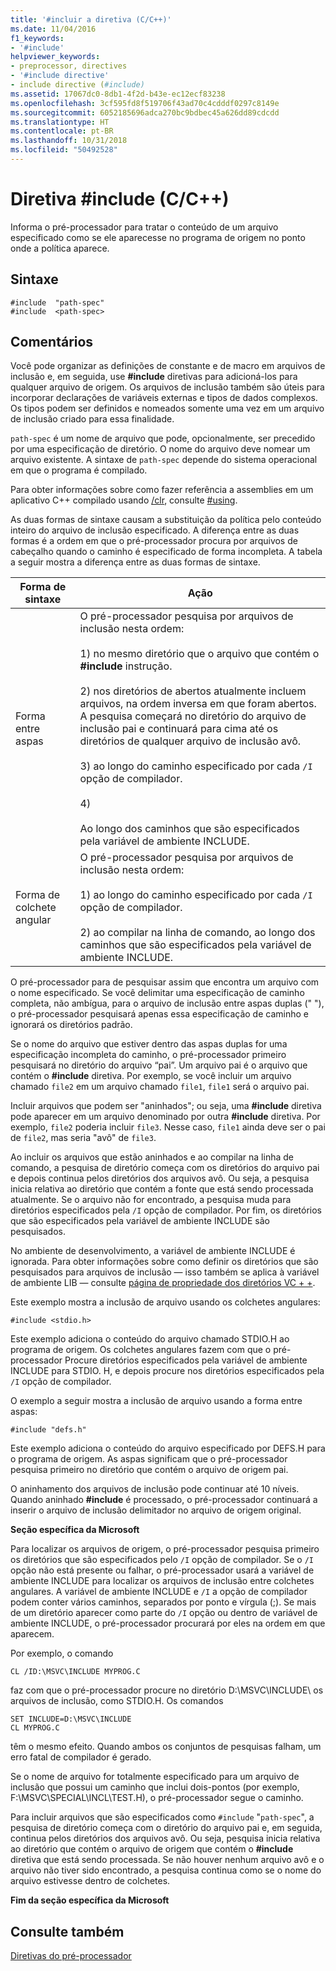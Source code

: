 ```yaml
---
title: '#incluir a diretiva (C/C++)'
ms.date: 11/04/2016
f1_keywords:
- '#include'
helpviewer_keywords:
- preprocessor, directives
- '#include directive'
- include directive (#include)
ms.assetid: 17067dc0-8db1-4f2d-b43e-ec12ecf83238
ms.openlocfilehash: 3cf595fd8f519706f43ad70c4cdddf0297c8149e
ms.sourcegitcommit: 6052185696adca270bc9bdbec45a626dd89cdcdd
ms.translationtype: HT
ms.contentlocale: pt-BR
ms.lasthandoff: 10/31/2018
ms.locfileid: "50492528"
---
```

# <a name="include-directive-cc"></a>Diretiva #include (C/C++)
Informa o pré-processador para tratar o conteúdo de um arquivo especificado como se ele aparecesse no programa de origem no ponto onde a política aparece.

## <a name="syntax"></a>Sintaxe

```
#include  "path-spec"
#include  <path-spec>
```

## <a name="remarks"></a>Comentários

Você pode organizar as definições de constante e de macro em arquivos de inclusão e, em seguida, use **#include** diretivas para adicioná-los para qualquer arquivo de origem. Os arquivos de inclusão também são úteis para incorporar declarações de variáveis externas e tipos de dados complexos. Os tipos podem ser definidos e nomeados somente uma vez em um arquivo de inclusão criado para essa finalidade.

`path-spec` é um nome de arquivo que pode, opcionalmente, ser precedido por uma especificação de diretório. O nome do arquivo deve nomear um arquivo existente. A sintaxe de `path-spec` depende do sistema operacional em que o programa é compilado.

Para obter informações sobre como fazer referência a assemblies em um aplicativo C++ compilado usando [/clr](../build/reference/clr-common-language-runtime-compilation.md), consulte [#using](../preprocessor/hash-using-directive-cpp.md).

As duas formas de sintaxe causam a substituição da política pelo conteúdo inteiro do arquivo de inclusão especificado. A diferença entre as duas formas é a ordem em que o pré-processador procura por arquivos de cabeçalho quando o caminho é especificado de forma incompleta. A tabela a seguir mostra a diferença entre as duas formas de sintaxe.

|Forma de sintaxe|Ação|
|-----------------|------------|
|Forma entre aspas|O pré-processador pesquisa por arquivos de inclusão nesta ordem:<br /><br /> 1) no mesmo diretório que o arquivo que contém o **#include** instrução.<br /><br /> 2) nos diretórios de abertos atualmente incluem arquivos, na ordem inversa em que foram abertos. A pesquisa começará no diretório do arquivo de inclusão pai e continuará para cima até os diretórios de qualquer arquivo de inclusão avô.<br /><br /> 3) ao longo do caminho especificado por cada `/I` opção de compilador.<br /><br /> 4)<br /><br /> Ao longo dos caminhos que são especificados pela variável de ambiente INCLUDE.|
|Forma de colchete angular|O pré-processador pesquisa por arquivos de inclusão nesta ordem:<br /><br /> 1) ao longo do caminho especificado por cada `/I` opção de compilador.<br /><br /> 2) ao compilar na linha de comando, ao longo dos caminhos que são especificados pela variável de ambiente INCLUDE.|

O pré-processador para de pesquisar assim que encontra um arquivo com o nome especificado. Se você delimitar uma especificação de caminho completa, não ambígua, para o arquivo de inclusão entre aspas duplas (" "), o pré-processador pesquisará apenas essa especificação de caminho e ignorará os diretórios padrão.

Se o nome do arquivo que estiver dentro das aspas duplas for uma especificação incompleta do caminho, o pré-processador primeiro pesquisará no diretório do arquivo “pai”. Um arquivo pai é o arquivo que contém o **#include** diretiva. Por exemplo, se você incluir um arquivo chamado `file2` em um arquivo chamado `file1`, `file1` será o arquivo pai.

Incluir arquivos que podem ser "aninhados"; ou seja, uma **#include** diretiva pode aparecer em um arquivo denominado por outra **#include** diretiva. Por exemplo, `file2` poderia incluir `file3`. Nesse caso, `file1` ainda deve ser o pai de `file2`, mas seria "avô" de `file3`.

Ao incluir os arquivos que estão aninhados e ao compilar na linha de comando, a pesquisa de diretório começa com os diretórios do arquivo pai e depois continua pelos diretórios dos arquivos avô. Ou seja, a pesquisa inicia relativa ao diretório que contém a fonte que está sendo processada atualmente. Se o arquivo não for encontrado, a pesquisa muda para diretórios especificados pela `/I` opção de compilador. Por fim, os diretórios que são especificados pela variável de ambiente INCLUDE são pesquisados.

No ambiente de desenvolvimento, a variável de ambiente INCLUDE é ignorada. Para obter informações sobre como definir os diretórios que são pesquisados para arquivos de inclusão — isso também se aplica à variável de ambiente LIB — consulte [página de propriedade dos diretórios VC + +](../ide/vcpp-directories-property-page.md).

Este exemplo mostra a inclusão de arquivo usando os colchetes angulares:

```
#include <stdio.h>
```

Este exemplo adiciona o conteúdo do arquivo chamado STDIO.H ao programa de origem. Os colchetes angulares fazem com que o pré-processador Procure diretórios especificados pela variável de ambiente INCLUDE para STDIO. H, e depois procure nos diretórios especificados pela `/I` opção de compilador.

O exemplo a seguir mostra a inclusão de arquivo usando a forma entre aspas:

```
#include "defs.h"
```

Este exemplo adiciona o conteúdo do arquivo especificado por DEFS.H para o programa de origem. As aspas significam que o pré-processador pesquisa primeiro no diretório que contém o arquivo de origem pai.

O aninhamento dos arquivos de inclusão pode continuar até 10 níveis. Quando aninhado **#include** é processado, o pré-processador continuará a inserir o arquivo de inclusão delimitador no arquivo de origem original.

**Seção específica da Microsoft**

Para localizar os arquivos de origem, o pré-processador pesquisa primeiro os diretórios que são especificados pelo `/I` opção de compilador. Se o `/I` opção não está presente ou falhar, o pré-processador usará a variável de ambiente INCLUDE para localizar os arquivos de inclusão entre colchetes angulares. A variável de ambiente INCLUDE e `/I` a opção de compilador podem conter vários caminhos, separados por ponto e vírgula (;). Se mais de um diretório aparecer como parte do `/I` opção ou dentro de variável de ambiente INCLUDE, o pré-processador procurará por eles na ordem em que aparecem.

Por exemplo, o comando

```
CL /ID:\MSVC\INCLUDE MYPROG.C
```

faz com que o pré-processador procure no diretório D:\MSVC\INCLUDE\ os arquivos de inclusão, como STDIO.H. Os comandos

```
SET INCLUDE=D:\MSVC\INCLUDE
CL MYPROG.C
```

têm o mesmo efeito. Quando ambos os conjuntos de pesquisas falham, um erro fatal de compilador é gerado.

Se o nome de arquivo for totalmente especificado para um arquivo de inclusão que possui um caminho que inclui dois-pontos (por exemplo, F:\MSVC\SPECIAL\INCL\TEST.H), o pré-processador segue o caminho.

Para incluir arquivos que são especificados como `#include` "`path-spec`", a pesquisa de diretório começa com o diretório do arquivo pai e, em seguida, continua pelos diretórios dos arquivos avô. Ou seja, pesquisa inicia relativa ao diretório que contém o arquivo de origem que contém o **#include** diretiva que está sendo processada. Se não houver nenhum arquivo avô e o arquivo não tiver sido encontrado, a pesquisa continua como se o nome do arquivo estivesse dentro de colchetes.

**Fim da seção específica da Microsoft**

## <a name="see-also"></a>Consulte também

[Diretivas do pré-processador](../preprocessor/preprocessor-directives.md)